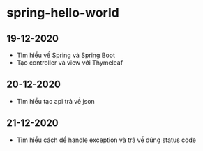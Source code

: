 # **spring-hello-world**

## 19-12-2020

- Tìm hiểu về Spring và Spring Boot
- Tạo controller và view với Thymeleaf

## 20-12-2020

- Tìm hiểu tạo api trả về json

## 21-12-2020

- Tìm hiểu cách để handle exception và trả về đúng status code
